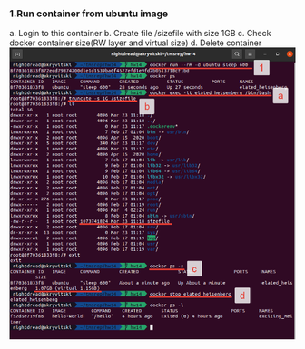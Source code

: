 ### 1.Run container from ubuntu image
a. Login to this container
b. Create file /sizefile with size 1GB
c. Check docker container size(RW layer and virtual size)
d. Delete container
![Picture](https://github.com/nightdread/tmsrep/blob/hw14/hw14/2021-03-23_14-20-12.png)